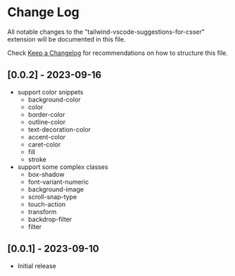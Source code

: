 # Change Log

All notable changes to the "tailwind-vscode-suggestions-for-csser" extension will be documented in this file.

Check [Keep a Changelog](http://keepachangelog.com/) for recommendations on how to structure this file.

## [0.0.2] - 2023-09-16

- support color snippets
  - background-color
  - color
  - border-color
  - outline-color
  - text-decoration-color
  - accent-color
  - caret-color
  - fill
  - stroke
- support some complex classes
  - box-shadow
  - font-variant-numeric
  - background-image
  - scroll-snap-type
  - touch-action
  - transform
  - backdrop-filter
  - filter

## [0.0.1] - 2023-09-10

- Initial release